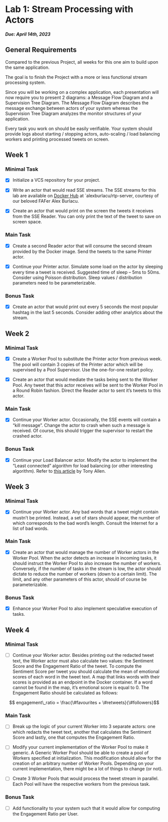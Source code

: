 # Lab 1: Stream Processing with Actors

##### Due: April 14th, 2023

## General Requirements

Compared to the previous Project, all weeks for this one aim to build upon the same application.

The goal is to finish the Project with a more or less functional stream processing system.

Since you will be working on a complex application, each presentation will now require you
to present 2 diagrams: a Message Flow Diagram and a Supervision Tree Diagram. The Message
Flow Diagram describes the message exchange between actors of your system whereas the
Supervision Tree Diagram analyzes the monitor structures of your application.

Every task you work on should be easily verifiable. Your system should provide logs about
starting / stopping actors, auto-scaling / load balancing workers and printing processed tweets
on screen.

## Week 1

### Minimal Task

- [x] Initialize a VCS repository for your project.

- [x] Write an actor that would read SSE streams. The SSE streams for this lab
are available on [Docker Hub](https://hub.docker.com/) at `alexburlacu/rtp-server, courtesy of our beloved FAFer Alex
Burlacu.

- [x] Create an actor that would print on the screen the tweets it receives from
the SSE Reader. You can only print the text of the tweet to save on screen space.

### Main Task

- [x] Create a second Reader actor that will consume the second stream provided by the Docker image. Send the tweets to the same Printer actor.

- [x] Continue your Printer actor. Simulate some load on the actor by sleeping every time a tweet is received. Suggested time of sleep – 5ms to 50ms. Consider using Poisson
distribution. Sleep values / distribution parameters need to be parameterizable.

### Bonus Task

- [x] Create an actor that would print out every 5 seconds the most popular hashtag in the last 5 seconds. Consider adding other analytics about the stream.

## Week 2

### Minimal Task

- [x] Create a Worker Pool to substitute the Printer actor from previous week. The pool will contain 3 copies of the Printer actor which will be supervised by a Pool Supervisor.
Use the one-for-one restart policy.

- [x] Create an actor that would mediate the tasks being sent to the Worker Pool.
Any tweet that this actor receives will be sent to the Worker Pool in a Round Robin fashion.
Direct the Reader actor to sent it’s tweets to this actor.

### Main Task

- [x] Continue your Worker actor. Occasionally, the SSE events will contain a “kill message”. Change the actor to crash when such a message is received. Of course, this should
trigger the supervisor to restart the crashed actor.

### Bonus Task 

- [x] Continue your Load Balancer actor. Modify the actor to implement the “Least connected” algorithm for load balancing (or other interesting algorithm). Refer to [this article](https://blog.envoyproxy.io/examining-load-balancing-algorithms-with-envoy-1be643ea121c) by Tony Allen.

## Week 3

### Minimal Task

- [x] Continue your Worker actor. Any bad words that a tweet might contain mustn’t be printed. Instead, a set of stars should appear, the number of which corresponds to the bad word’s length. Consult the Internet for a list of bad words.

### Main Task

- [x] Create an actor that would manage the number of Worker actors in the Worker Pool. When the actor detects an increase in incoming tasks, it should instruct the Worker Pool to also increase the number of workers. Conversely, if the number of tasks in the stream is low, the actor should dictate to reduce the number of workers (down to a certain limit). The limit, and any other parameters of this actor, should of course be parameterizable.

### Bonus Task

- [x] Enhance your Worker Pool to also implement speculative execution of tasks.

## Week 4

### Minimal Task

- [ ] Continue your Worker actor. Besides printing out the redacted tweet text, the Worker actor must also calculate two values: the Sentiment Score and the Engagement Ratio of the tweet. To compute the Sentiment Score per tweet you should calculate the mean of emotional scores of each word in the tweet text. A map that links words with their scores is provided as an endpoint in the Docker container. If a word cannot be found in the map, it’s emotional score is equal to 0. The Engagement Ratio should be calculated as follows:

```math
    engagement\_ratio = \frac{\#favourites + \#retweets}{\#followers}
```

### Main Task

- [ ] Break up the logic of your current Worker into 3 separate actors: one which redacts the tweet text, another that calculates the Sentiment Score and lastly, one that computes the Engagement Ratio.

- [ ] Modify your current implementation of the Worker Pool to make it generic. A Generic Worker Pool should be able to create a pool of Workers specified at initialization. This modification should allow for the creation of an arbitrary number of Worker Pools. Depending on your current implementation, there might be a lot of things to change (or not).

- [ ] Create 3 Worker Pools that would process the tweet stream in parallel. Each Pool will have the respective workers from the previous task.

### Bonus Task

- [ ] Add functionality to your system such that it would allow for computing the Engagement Ratio per User.
